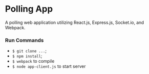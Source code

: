 # Polling App
A polling web application utilizing React.js, Express.js, Socket.io, and Webpack.

### Run Commands
- `$ git clone ...`;
- `$ npm install`;
- `$ webpack` to compile
- `$ node app-client.js` to start server
